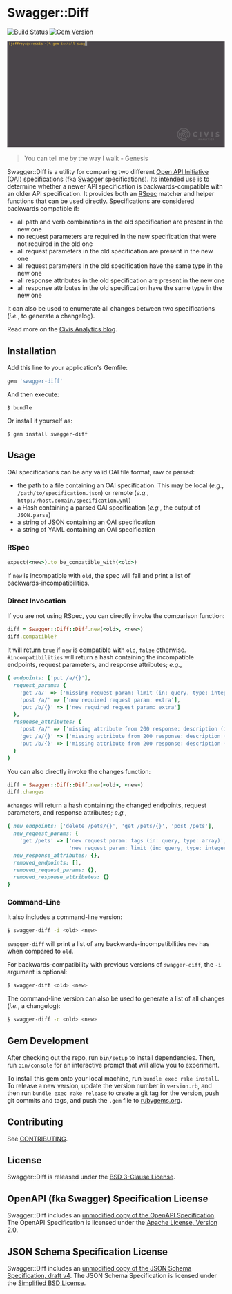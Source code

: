 # Swagger::Diff

[![Build Status](https://travis-ci.org/civisanalytics/swagger-diff.svg?branch=master)](https://travis-ci.org/civisanalytics/swagger-diff)
[![Gem Version](https://badge.fury.io/rb/swagger-diff.svg)](http://badge.fury.io/rb/swagger-diff)

![Swagger::Diff in action](swagger-diff.gif)

> You can tell me by the way I walk - Genesis

Swagger::Diff is a utility for comparing two different
[Open API Initiative (OAI)](https://openapis.org/) specifications (fka
[Swagger](http://swagger.io/) specifications).
Its intended use is to determine whether a newer API specification is
backwards-compatible with an older API specification.
It provides both an [RSpec](http://rspec.info/) matcher and helper functions
that can be used directly.
Specifications are considered backwards compatible if:

- all path and verb combinations in the old specification are present in the
  new one
- no request parameters are required in the new specification that were not
  required in the old one
- all request parameters in the old specification are present in the new one
- all request parameters in the old specification have the same type in the
  new one
- all response attributes in the old specification are present in the new one
- all response attributes in the old specification have the same type in the new
  one

It can also be used to enumerate all changes between two specifications (*i.e.*,
to generate a changelog).

Read more on the [Civis Analytics blog](https://www.civisanalytics.com/blog/if-it-loses-its-quack-does-it-still-talk-like-a-duck-using-swagger-to-detect-breaking-api-changes/).

## Installation

Add this line to your application's Gemfile:

```ruby
gem 'swagger-diff'
```

And then execute:

    $ bundle

Or install it yourself as:

    $ gem install swagger-diff

## Usage

OAI specifications can be any valid OAI file format, raw or parsed:

- the path to a file containing an OAI specification.
  This may be local (*e.g.*, `/path/to/specification.json`) or remote (*e.g.*,
  `http://host.domain/specification.yml`)
- a Hash containing a parsed OAI specification (*e.g.*, the output of
  `JSON.parse`)
- a string of JSON containing an OAI specification
- a string of YAML containing an OAI specification

### RSpec

```ruby
expect(<new>).to be_compatible_with(<old>)
```

If `new` is incompatible with `old`, the spec will fail and print a list of
backwards-incompatibilities.

### Direct Invocation

If you are not using RSpec, you can directly invoke the comparison function:

```ruby
diff = Swagger::Diff::Diff.new(<old>, <new>)
diff.compatible?
```

It will return `true` if `new` is compatible with `old`, `false` otherwise.
`#incompatibilities` will return a hash containing the incompatible endpoints,
request parameters, and response attributes; *e.g.*,

```ruby
{ endpoints: ['put /a/{}'],
  request_params: {
    'get /a/' => ['missing request param: limit (in: query, type: integer)'],
    'post /a/' => ['new required request param: extra'],
    'put /b/{}' => ['new required request param: extra']
  },
  response_attributes: {
    'post /a/' => ['missing attribute from 200 response: description (in: body, type: string)'],
    'get /a/{}' => ['missing attribute from 200 response: description (in: body, type: string)'],
    'put /b/{}' => ['missing attribute from 200 response: description (in: body, type: string)']
  }
}
```

You can also directly invoke the changes function:

```ruby
diff = Swagger::Diff::Diff.new(<old>, <new>)
diff.changes
```

`#changes` will return a hash containing the changed endpoints, request
parameters, and response attributes; *e.g.*,

```ruby
{ new_endpoints: ['delete /pets/{}', 'get /pets/{}', 'post /pets'],
  new_request_params: {
    'get /pets' => ['new request param: tags (in: query, type: array)',
                    'new request param: limit (in: query, type: integer)'] },
  new_response_attributes: {},
  removed_endpoints: [],
  removed_request_params: {},
  removed_response_attributes: {}
}
```

### Command-Line

It also includes a command-line version:

```bash
$ swagger-diff -i <old> <new>
```

`swagger-diff` will print a list of any backwards-incompatibilities `new` has
when compared to `old`.

For backwards-compatibility with previous versions of `swagger-diff`, the `-i`
argument is optional:

```bash
$ swagger-diff <old> <new>
```

The command-line version can also be used to generate a list of all changes
(*i.e.*, a changelog):

```bash
$ swagger-diff -c <old> <new>
```

## Gem Development

After checking out the repo, run `bin/setup` to install dependencies.
Then, run `bin/console` for an interactive prompt that will allow you to experiment.

To install this gem onto your local machine, run `bundle exec rake install`.
To release a new version, update the version number in `version.rb`, and then run `bundle exec rake release` to create a git tag for the version, push git commits and tags, and push the `.gem` file to [rubygems.org](https://rubygems.org).

## Contributing

See [CONTRIBUTING](CONTRIBUTING.md).

## License

Swagger::Diff is released under the [BSD 3-Clause License](LICENSE.md).

## OpenAPI (fka Swagger) Specification License

Swagger::Diff includes an
[unmodified copy of the OpenAPI Specification](schema/oai/schema.json).
The OpenAPI Specification is licensed under the
[Apache License, Version 2.0](schema/oai/LICENSE.md).

## JSON Schema Specification License

Swagger::Diff includes an
[unmodified copy of the JSON Schema Specification, draft v4](schema/json/schema.json).
The JSON Schema Specification is licensed under the
[Simplified BSD License](schema/json/LICENSE.md).
